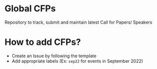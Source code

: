 # Global CFPs
Repository to track, submit and maintain latest Call for Papers/ Speakers

# How to add CFPs?
* Create an Issue by following the template
* Add appropriate labels (Ex: `sep22` for events in September 2022)
